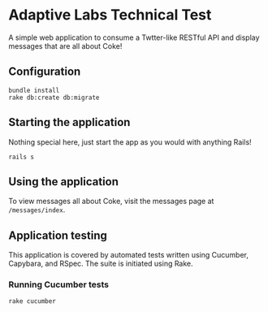 # Adaptive Labs Technical Test

A simple web application to consume a Twtter-like RESTful API and display messages that are all about Coke!

## Configuration

```
bundle install
rake db:create db:migrate
```

## Starting the application

Nothing special here, just start the app as you would with anything Rails!

```
rails s
```

## Using the application

To view messages all about Coke, visit the messages page at ```/messages/index```.

## Application testing

This application is covered by automated tests written using Cucumber, Capybara, and RSpec. The suite is initiated using Rake.

### Running Cucumber tests

```
rake cucumber
```
